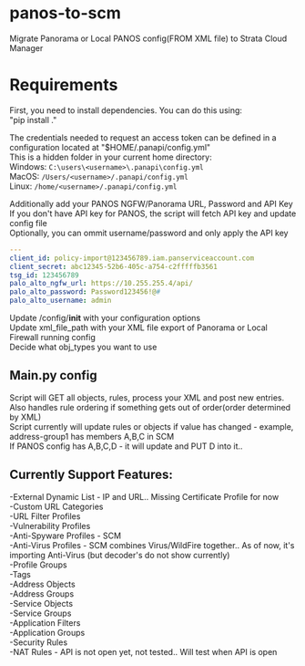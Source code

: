 # panos-to-scm
Migrate Panorama or Local PANOS config(FROM XML file) to Strata Cloud Manager

# Requirements
First, you need to install dependencies. You can do this using:<br />
"pip install ."<br />

The credentials needed to request an access token can be defined in a configuration located at "$HOME/.panapi/config.yml"<br />
This is a hidden folder in your current home directory:<br />
Windows: `C:\users\<username>\.panapi\config.yml`<br />
MacOS: `/Users/<username>/.panapi/config.yml`<br />
Linux: `/home/<username>/.panapi/config.yml`<br />

Additionally add your PANOS NGFW/Panorama URL, Password and API Key<br />
If you don't have API key for PANOS, the script will fetch API key and update config file<br />
Optionally, you can ommit username/password and only apply the API key<br />

```yaml
---
client_id: policy-import@123456789.iam.panserviceaccount.com
client_secret: abc12345-52b6-405c-a754-c2fffffb3561
tsg_id: 123456789
palo_alto_ngfw_url: https://10.255.255.4/api/
palo_alto_password: Password123456!@#
palo_alto_username: admin
```

Update /config/__init__ with your configuration options<br />
Update xml_file_path with your XML file export of Panorama or Local Firewall running config<br />
Decide what obj_types you want to use<br />

## Main.py config
Script will GET all objects, rules, process your XML and post new entries.<br />
Also handles rule ordering if something gets out of order(order determined by XML)<br />
Script currently will  update rules or objects if value has changed - example, address-group1 has members A,B,C in SCM<br />
If PANOS config has A,B,C,D - it will  update and PUT D into it..<br />

## Currently Support Features:

-External Dynamic List - IP and URL.. Missing Certificate Profile for now<br />
-Custom URL Categories<br />
-URL Filter Profiles<br />
-Vulnerability Profiles<br />
-Anti-Spyware Profiles - SCM<br />
-Anti-Virus Profiles - SCM combines Virus/WildFire together.. As of now, it's importing Anti-Virus (but decoder's do not show currently)<br />
-Profile Groups<br />
-Tags<br />
-Address Objects<br />
-Address Groups<br />
-Service Objects<br />
-Service Groups<br />
-Application Filters<br />
-Application Groups<br />
-Security Rules<br />
-NAT Rules - API is not open yet, not tested.. Will test when API is open<br />
